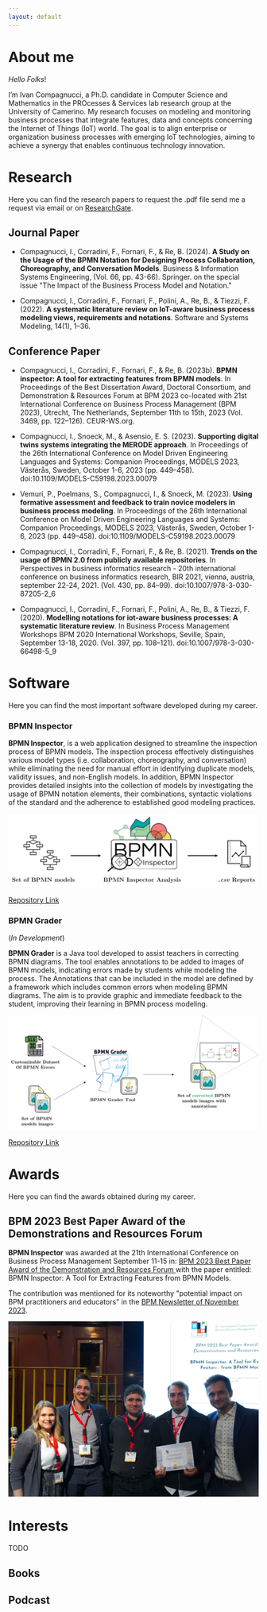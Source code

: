 ```yaml
---
layout: default
---
```


# About me

_Hello Folks_!

I’m Ivan Compagnucci, a Ph.D. candidate in Computer Science and Mathematics in the PROcesses & Services lab research
group at the University of Camerino. My research focuses on modeling and monitoring business
processes that integrate features, data and concepts concerning the Internet of Things (IoT) world.
The goal is to align enterprise or organization business processes with emerging IoT technologies,
aiming to achieve a synergy that enables continuous technology innovation.

# Research

Here you can find the research papers to request the .pdf file send me a request via email or on [ResearchGate](https://www.researchgate.net/profile/Ivan-Compagnucci).

## Journal Paper 

*   Compagnucci, I., Corradini, F., Fornari, F., & Re, B. (2024). **A Study on the Usage of the BPMN
    Notation for Designing Process Collaboration, Choreography, and Conversation Models**. Business &
    Information Systems Engineering, (Vol. 66, pp. 43-66). Springer. on the special issue "The Impact of the Business Process Model and Notation."


*   Compagnucci, I., Corradini, F., Fornari, F., Polini, A., Re, B., & Tiezzi, F. (2022). **A systematic literature
    review on IoT-aware business process modeling views, requirements and notations**. Software and
    Systems Modeling, 14(1), 1–36.

## Conference Paper

*   Compagnucci, I., Corradini, F., Fornari, F., & Re, B. (2023b). **BPMN inspector: A tool for extracting
    features from BPMN models**. In Proceedings of the Best Dissertation Award, Doctoral Consortium, and
    Demonstration & Resources Forum at BPM 2023 co-located with 21st International Conference on Business
    Process Management (BPM 2023), Utrecht, The Netherlands, September 11th to 15th, 2023 (Vol. 3469,
    pp. 122–126). CEUR-WS.org.

  * Compagnucci, I., Snoeck, M., & Asensio, E. S. (2023). **Supporting digital twins systems integrating the
    MERODE approach**. In Proceedings of the 26th International Conference on Model Driven Engineering
    Languages and Systems: Companion Proceedings, MODELS 2023, Västerås, Sweden, October 1-6, 2023
    (pp. 449–458). doi:10.1109/MODELS-C59198.2023.00079

  * Vemuri, P., Poelmans, S., Compagnucci, I., & Snoeck, M. (2023). **Using formative assessment and
    feedback to train novice modelers in business process modeling**. In Proceedings of the 26th International
    Conference on Model Driven Engineering Languages and Systems: Companion Proceedings, MODELS 2023,
    Västerås, Sweden, October 1-6, 2023 (pp. 449–458). doi:10.1109/MODELS-C59198.2023.00079

  * Compagnucci, I., Corradini, F., Fornari, F., & Re, B. (2021). **Trends on the usage of BPMN 2.0 from
    publicly available repositories**. In Perspectives in business informatics research - 20th international
    conference on business informatics research, BIR 2021, vienna, austria, september 22-24, 2021. (Vol. 430,
    pp. 84–99). doi:10.1007/978-3-030-87205-2\_6

  * Compagnucci, I., Corradini, F., Fornari, F., Polini, A., Re, B., & Tiezzi, F. (2020). **Modelling notations for
    iot-aware business processes: A systematic literature review**. In Business Process Management Workshops
    BPM 2020 International Workshops, Seville, Spain, September 13-18, 2020. (Vol. 397, pp. 108–121).
    doi:10.1007/978-3-030-66498-5\_9

# Software

Here you can find the most important software developed during my career.

### BPMN Inspector

**BPMN Inspector**, is a web application designed to streamline the inspection process of BPMN models. The inspection process effectively distinguishes various
model types (i.e. collaboration, choreography, and conversation) while eliminating the need for manual effort in identifying duplicate models, validity issues, and
non-English models. In addition, BPMN Inspector provides detailed insights into
the collection of models by investigating the usage of BPMN notation elements,
their combinations, syntactic violations of the standard and the adherence to established good modeling practices.

![BPMNInspector](assets/images/bpmninspector.png)

[Repository Link](https://github.com/PROSLab/BPMN-Inspector) 

### BPMN Grader
(_In Development_)

**BPMN Grader** is a Java tool developed to assist teachers in correcting BPMN diagrams. The tool enables annotations to be added to images of BPMN models, indicating errors made by students while modeling the process. The Annotations that
can be included in the model are defined by a framework which includes common
errors when modeling BPMN diagrams. The aim is to provide graphic and immediate feedback to the student, improving their learning in BPMN process modeling.

![BPMNGrader](assets/images/bpmngrader.png)

[Repository Link](https://github.com/IvanComp/BPMN-Grader) 

# Awards

Here you can find the awards obtained during my career.

## BPM 2023 Best Paper Award of the Demonstrations and Resources Forum
**BPMN Inspector** was awarded at the 21th International Conference on Business Process Management September 11-15 in: [BPM 2023 Best Paper Award of the Demonstration and Resources Forum ](https://bpm-conference.org/awards/) with the paper entitled: BPMN Inspector: A Tool for Extracting Features from BPMN Models. 

The contribution was mentioned for its noteworthy "potential impact on BPM
practitioners and educators" in the [BPM Newsletter of November 2023](https://bpm-conference.org/assets/docs/newsletter/BPM-newsletter-2023-11.pdf
). 

![BPM23](assets/images/bpmnaward.jpeg)

# Interests

TODO

## Books

## Podcast
